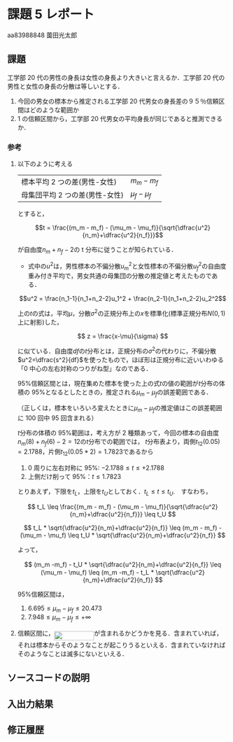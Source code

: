 # 課題 5 レポート

aa83988848 薗田光太郎

## 課題

工学部 20 代の男性の身長は女性の身長より大きいと言えるか．工学部 20 代の男性と女性の身長の分散は等しいとする．

1. 今回の男女の標本から推定される工学部 20 代男女の身長差の９５％信頼区間はどのような範囲か
2. 1 の信頼区間から，工学部 20 代男女の平均身長が同じであると推測できるか．

### 参考

1. 以下のように考える

   |                                |               |
   | ------------------------------ | ------------- |
   | 標本平均 2 つの差(男性-女性)   | $m_m - m_f$   |
   | 母集団平均 2 つの差(男性-女性) | $\mu_f-\mu_f$ |

   とすると，

   $$t = \frac{(m_m - m_f) - (\mu_m - \mu_f)}{\sqrt{\dfrac{u^2}{n_m}+\dfrac{u^2}{n_f}}}$$

   が自由度$n_m+n_f-2$の t 分布に従うことが知られている．

   - 式中の$u^2$は，男性標本の不偏分散$u_m^2$と女性標本の不偏分散$u_f^2$の自由度重み付き平均で，男女共通の母集団の分散の推定値と考えたものである．

   $$u^2 = \frac{n_1-1}{n_1+n_2-2}u_1^2 + \frac{n_2-1}{n_1+n_2-2}u_2^2$$

   上の$t$の式は，平均$\mu$，分散$\sigma^2$の正規分布上の$x$を標準化(標準正規分布$N(0,1)$上に射影)した，
   
   $$ z = \frac{x-\mu}{\sigma} $$
   
   に似ている．自由度$df$の$t$分布とは，正規分布の$\sigma^2$の代わりに，不偏分散$u^2=\dfrac{s^2}{df}$を使ったもので，ほぼ形は正規分布に近いいわゆる「0 中心の左右対称のつりがね型」なのである．

   95%信頼区間とは，現在集めた標本を使った上の式$t$の値の範囲が$t$分布の体積の 95%となるとしたときの，推定される$\mu_m-\mu_f$の誤差範囲である．

   （正しくは，標本をいろいろ変えたときに$\mu_m-\mu_f$の推定値はこの誤差範囲に 100 回中 95 回含まれる）

   $t$分布の体積の 95%範囲は，考え方が 2 種類あって，今回の標本の自由度$n_m(8)+n_f(6)-2=12$の$t$分布での範囲では，
   $t$分布表より，両側$t_{12}(0.05)=2.1788$，片側$t_{12}(0.05*2)=1.7823$であるから

   1. 0 周りに左右対称に 95%: $-2.1788 \leq t \leq +2.1788$
   2. 上側だけ削って 95%：$t \leq 1.7823$

   とりあえず，下限を$t_L$，上限を$t_U$としておく．$t_L \leq t \leq t_U$.　すなわち，

   $$ t_L \leq \frac{(m_m - m_f) - (\mu_m - \mu_f)}{\sqrt{\dfrac{u^2}{n_m}+\dfrac{u^2}{n_f}}} \leq t_U $$

   $$ t_L * \sqrt{\dfrac{u^2}{n_m}+\dfrac{u^2}{n_f}} \leq (m_m - m_f) - (\mu_m - \mu_f) \leq t_U * \sqrt{\dfrac{u^2}{n_m}+\dfrac{u^2}{n_f}} $$

   よって，
   
   $$ (m_m -m_f) - t_U * \sqrt{\dfrac{u^2}{n_m}+\dfrac{u^2}{n_f}} \leq　(\mu_m - \mu_f) \leq (m_m -m_f) - t_L * \sqrt{\dfrac{u^2}{n_m}+\dfrac{u^2}{n_f}} $$

   95%信頼区間は，

   1. $6.695 \leq \mu_m-\mu_f \leq 20.473$
   2. $7.948 \leq \mu_m-\mu_f \leq +\infty$

2. 信頼区間に，<img src="/k05/tex/cebab1a0dc12040d331c8801f3218ac5.svg?invert_in_darkmode&sanitize=true" align=middle width=91.04642249999999pt height=21.18721440000001pt/>が含まれるかどうかを見る．含まれていれば，それは標本からそのようなことが起こりうるといえる．含まれていなければそのようなことは滅多にないといえる．

## ソースコードの説明

## 入出力結果

## 修正履歴
